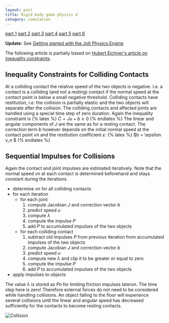 ```yaml
---
layout: post
title: Rigid body game physics 4
category: simulation
---
```


<a href="/simulation/2019/10/24/rigid-body-game-physics/">part 1</a>
<a href="/simulation/2019/11/13/rigid-body-game-physics-2/">part 2</a>
<a href="/simulation/2019/11/25/rigid-body-game-physics-3/">part 3</a>
<a href="/simulation/2019/11/29/rigid-body-game-physics-4/">part 4</a>
<a href="/simulation/2019/12/01/rigid-body-game-physics-5/">part 5</a>
<a href="/simulation/2019/12/03/rigid-body-game-physics-6/">part 6</a>

**Update:** See <a href="/simulation/2024/09/26/jolt-physics-engine/">Getting started with the Jolt Physics Engine</a>

The following article is partially based on [Hubert Eichner's article on inequality constraints][1].

## Inequality Constraints for Colliding Contacts
At a colliding contact the relative speed of the two objects is negative.
I.e. a contact is a colliding (and not a resting) contact if the normal speed at the contact point is below a small negative threshold.
Colliding contacts have restitution, i.e. the collision is partially elastic and the two objects will separate after the collision.
The colliding contacts and affected joints are handled using a special time step of zero duration.
Again the inequality constraint is
{% latex %}
$\dot{C}=Ju+b\ge 0$
{% endlatex %}
The linear and angular components of *J* are the same as for a resting contact.
The correction term *b* however depends on the initial normal speed at the contact point *vn* and the restitution coefficient *ε*:
{% latex %}
$b = \epsilon v_n $
{% endlatex %}

## Sequential Impulses for Collisions
Again the contact and joint impulses are estimated iteratively.
Note that the normal speed *vn* at each contact is determined beforehand and stays constant during the iterations.

* determine *vn* for all colliding contacts
* for each iteration
    * for each joint
        1. compute Jacobian *J* and correction vector *b*
        1. predict speed *u*
        1. compute *λ*
        1. compute the impulse *P*
        1. add *P* to accumulated impulses of the two objects
    * for each colliding contact
        1. subtract old impulses *P* from previous iteration from accumulated impulses of the two objects
        1. compute Jacobian *J* and correction vector *b*
        1. predict speed *u*
        1. compute new *λ* and clip it to be greater or equal to zero
        1. compute the impulse *P*
        1. add *P* to accumulated impulses of the two objects
* apply impulses to objects

The value *λ* is stored as *Pn* for limiting friction impulses lateron.
The time step here is zero!
Therefore external forces do not need to be considered while handling collisions.
An object falling to the floor will experience several collisions until the linear and angular speed has decreased sufficiently for the contacts to become resting contacts.

![Collision](/pics/collision.gif)

[1]: http://myselph.de/gamePhysics/inequalityConstraints.html
